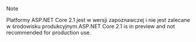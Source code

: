 > [!NOTE]
> <span data-ttu-id="39719-101">Platformy ASP.NET Core 2.1 jest w wersji zapoznawczej i nie jest zalecane w środowisku produkcyjnym.</span><span class="sxs-lookup"><span data-stu-id="39719-101">ASP.NET Core 2.1 is in preview and not recommended for production use.</span></span>
